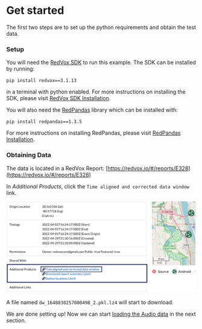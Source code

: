# Get started

The first two steps are to set up the python requirements and obtain the test data.

### Setup

You will need the [RedVox SDK](https://github.com/RedVoxInc/redvox-python-sdk#redvox-python-sdk) to run this example. The SDK can be installed by running:
```shell
pip install redvox==3.1.13
```
in a terminal with python enabled. For more instructions on installing the SDK, please visit
[RedVox SDK Installation](https://github.com/RedVoxInc/redvox-python-sdk/blob/master/docs/python_sdk/installation.md#-redvox-sdk-installation).

You will also need the [RedPandas](https://github.com/RedVoxInc/redpandas#redpandas) library which can be installed with:
```shell
pip install redpandas==1.3.5
```
For more instructions on installing RedPandas, please visit
[RedPandas Installation](https://github.com/RedVoxInc/redpandas/blob/master/docs/redpandas/installation.md#redpandas-installation).


### Obtaining Data

The data is located in a RedVox Report:
[https://redvox.io/#/reports/E328](https://redvox.io/#/reports/E328)

In _Additional Products_, click the `Time aligned and corrected data window` link.

![](../img/additional_products_img.png)

A file named `dw_1648830257000498_2.pkl.lz4` will start to download.

We are done setting up! Now we can start [loading the Audio data](00_audio_from_report.md) in the next section.




